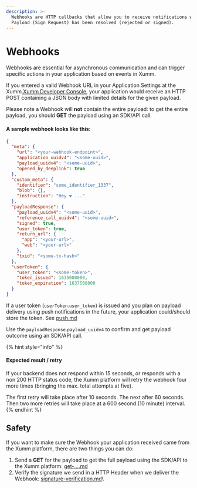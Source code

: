 ```yaml
---
description: >-
  Webhooks are HTTP callbacks that allow you to receive notifications when a
  Payload (Sign Request) has been resolved (rejected or signed).
---
```


# Webhooks

Webhooks are essential for asynchronous communication and can trigger specific actions in your application based on events in Xumm.

If you entered a valid Webhook URL in your Application Settings at the Xumm[ Xumm Developer Console](https://apps.xumm.dev/), your application would receive an HTTP POST containing a JSON body with limited details for the given payload.

Please note a Webhook will **not** contain the entire payload: to get the entire payload, you should **GET** the payload using an SDK/API call.

#### A sample webhook looks like this:

```json
{
  "meta": {
    "url": "<your-webhook-endpoint>",
    "application_uuidv4": "<some-uuid>",
    "payload_uuidv4": "<some-uuid>",
    "opened_by_deeplink": true
  },
  "custom_meta": {
    "identifier": "some_identifier_1337",
    "blob": {},
    "instruction": "Hey ❤️ ..."
  },
  "payloadResponse": {
    "payload_uuidv4": "<some-uuid>",
    "reference_call_uuidv4": "<some-uuid>",
    "signed": true,
    "user_token": true,
    "return_url": {
      "app": "<your-url>",
      "web": "<your-url>"
    },
    "txid": "<some-tx-hash>"
  },
  "userToken": {
    "user_token": "<some-token>",
    "token_issued": 1635000000,
    "token_expiration": 1637500000
  }
}
```

If a user token (`userToken`.`user_token`) is issued and you plan on payload delivery using push notifications in the future, your application could/should store the token. See [push.md](../../delivery/push.md "mention")

Use the `payloadResponse`.`payload_uuidv4` to confirm and get payload outcome using an SDK/API call.

{% hint style="info" %}
#### Expected result / retry

If your backend does not respond within 15 seconds, or responds with a non 200 HTTP status code, the Xumm platform will retry the webhook four more times (bringing the max. total attempts at five).

The first retry will take place after 10 seconds. The next after 60 seconds. Then two more retries will take place at a 600 second (10 minute) interval.
{% endhint %}

## Safety

If you want to make sure the Webhook your application received came from the Xumm platform, there are two things you can do:

1. Send a **GET** for the payload to get the full payload using the SDK/API to the Xumm platform: [get-....md](../../../../js-ts-sdk/sdk-syntax/xumm.payload-.../get-....md "mention")
2. Verify the signature we send in a HTTP Header when we deliver the Webhook: [signature-verification.md](signature-verification.md "mention")\
